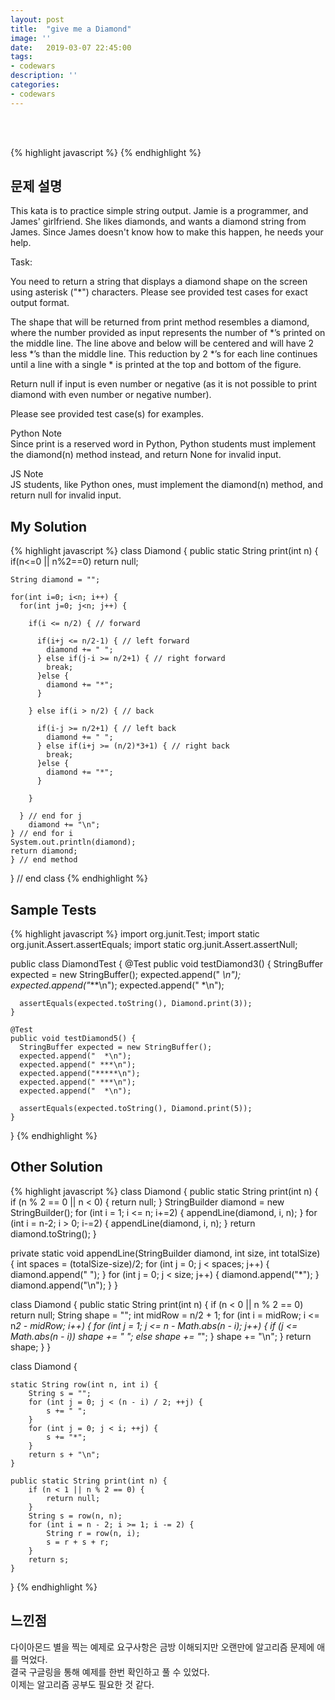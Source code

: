 ```yaml
---
layout: post
title:  "give me a Diamond"
image: ''
date:   2019-03-07 22:45:00
tags:
- codewars
description: ''
categories:
- codewars
---
```


<br/>
<br/>

{% highlight javascript %}
{% endhighlight %}

## 문제 설명
This kata is to practice simple string output. Jamie is a programmer, and James' girlfriend. She likes diamonds, and wants a diamond string from James. Since James doesn't know how to make this happen, he needs your help.<br/>

Task:<br/>

You need to return a string that displays a diamond shape on the screen using asterisk ("*") characters. Please see provided test cases for exact output format.<br/>

The shape that will be returned from print method resembles a diamond, where the number provided as input represents the number of *’s printed on the middle line. The line above and below will be centered and will have 2 less *’s than the middle line. This reduction by 2 *’s for each line continues until a line with a single * is printed at the top and bottom of the figure.<br/>

Return null if input is even number or negative (as it is not possible to print diamond with even number or negative number).<br/>

Please see provided test case(s) for examples.<br/>

Python Note<br/>
Since print is a reserved word in Python, Python students must implement the diamond(n) method instead, and return None for invalid input.<br/>

JS Note<br/>
JS students, like Python ones, must implement the diamond(n) method, and return null for invalid input.<br/>

## My Solution
{% highlight javascript %}
class Diamond {
  public static String print(int n) {
    if(n<=0 || n%2==0) return null;
    
    String diamond = "";
    
    for(int i=0; i<n; i++) {
      for(int j=0; j<n; j++) {
        
        if(i <= n/2) { // forward
          
          if(i+j <= n/2-1) { // left forward
            diamond += " ";
          } else if(j-i >= n/2+1) { // right forward
            break;
          }else {
            diamond += "*";
          }
          
        } else if(i > n/2) { // back
        
          if(i-j >= n/2+1) { // left back
            diamond += " ";
          } else if(i+j >= (n/2)*3+1) { // right back
            break;
          }else {
            diamond += "*";
          }
          
        }
        
      } // end for j
        diamond += "\n";
    } // end for i
    System.out.println(diamond);
    return diamond;
	} // end method
} // end class
{% endhighlight %}

## Sample Tests
{% highlight javascript %}
import org.junit.Test;
import static org.junit.Assert.assertEquals;
import static org.junit.Assert.assertNull;

public class DiamondTest {
    @Test
    public void testDiamond3() {
      StringBuffer expected = new StringBuffer();
      expected.append(" *\n");
      expected.append("***\n");
      expected.append(" *\n");
      
      assertEquals(expected.toString(), Diamond.print(3));
    }
    
    @Test
    public void testDiamond5() {
      StringBuffer expected = new StringBuffer();
      expected.append("  *\n");
      expected.append(" ***\n");
      expected.append("*****\n");
      expected.append(" ***\n");
      expected.append("  *\n");
      
      assertEquals(expected.toString(), Diamond.print(5));
    }    
}
{% endhighlight %}

## Other Solution
{% highlight javascript %}
class Diamond {
  public static String print(int n) {
    if (n % 2 == 0 || n < 0) {
      return null;
    }
    StringBuilder diamond = new StringBuilder();
    for (int i = 1; i <= n; i+=2) {
      appendLine(diamond, i, n);
    }
    for (int i = n-2; i > 0; i-=2) {
      appendLine(diamond, i, n);
    }
    return diamond.toString();
  }
  
  private static void appendLine(StringBuilder diamond, int size, int totalSize) {
    int spaces = (totalSize-size)/2;
    for (int j = 0; j < spaces; j++) {
      diamond.append(" ");
    }
    for (int j = 0; j < size; j++) {
      diamond.append("*");
    }
    diamond.append("\n");
  }
}

class Diamond {
    public static String print(int n) {
        if (n < 0 || n % 2 == 0) return null;
        String shape = "";
        int midRow = n/2 + 1;
        for (int i = midRow; i <= n*2 - midRow; i++) {
            for (int j = 1; j <= n - Math.abs(n - i); j++) {
                if (j <= Math.abs(n - i))
                    shape += " ";
                else 
                    shape += "*";
            }
            shape += "\n";
        }
        return shape;
    }
}

class Diamond {

    static String row(int n, int i) {
        String s = "";
        for (int j = 0; j < (n - i) / 2; ++j) {
            s += " ";
        }
        for (int j = 0; j < i; ++j) {
            s += "*";
        }
        return s + "\n";
    }

    public static String print(int n) {
        if (n < 1 || n % 2 == 0) {
            return null;
        }
        String s = row(n, n);
        for (int i = n - 2; i >= 1; i -= 2) {
            String r = row(n, i);
            s = r + s + r;
        }
        return s;
    }

}
{% endhighlight %}

## 느낀점
다이아몬드 별을 찍는 예제로 요구사항은 금방 이해되지만 오랜만에 알고리즘 문제에 애를 먹었다.<br/>
결국 구글링을 통해 예제를 한번 확인하고 풀 수 있었다.<br/>
이제는 알고리즘 공부도 필요한 것 같다.